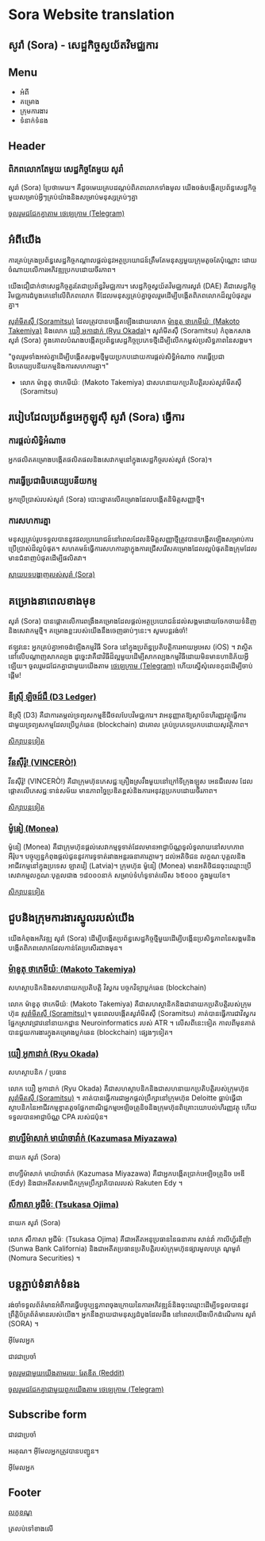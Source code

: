 # Sora Website translation

## សូរ៉ា (Sora) - សេដ្ឋកិច្ចស្វយ័តវិមជ្ឈការ

## Menu

- អំពី
- គម្រោង
- ក្រុមការងារ
- ទំនាក់ទំនង

## Header

### ពិភពលោកតែមួយ សេដ្ឋកិច្ចតែមួយ សូរ៉ា

សូរ៉ា (Sora) ប្រែថាមេឃ។ គឺដូចមេឃគ្របដណ្ដប់ពិភពលោកទាំងមូល យើងចង់បង្កើតប្រព័ន្ធសេដ្ឋកិច្ចមួយសម្រាប់អ្វីៗគ្រប់យ៉ាងនិងសម្រាប់មនុស្សគ្រប់ៗគ្នា

[ចូលរួមជជែកគ្នាតាម ថេឡេក្រាម (Telegram)](https://t.me/sora_xor)

## អំពីយើង

ការគ្រប់គ្រងប្រព័ន្ធសេដ្ឋកិច្ចកណ្ដាលផ្ដល់នូវអត្ថប្រយោជន៍ត្រឹមតែមនុស្សមួយក្រុមតូចតែប៉ុណ្ណោះ ដោយចំណាយលើការអភិវឌ្ឍប្រកបដោយចីរភាព។

យើងជឿជាក់ថាសេដ្ឋកិច្ចគួរតែជាប្រព័ន្ធវិមជ្ឈការ។ សេដ្ឋកិច្ចស្វយ័តវិមជ្ឈការសូរ៉ា (DAE) គឺជាសេដ្ឋកិច្ចវិមជ្ឈការដំបូងគេនៅលើពិភពលោក ទីដែលមនុស្សគ្រប់គ្នាចូលរួមដើម្បីបង្កើតពិភពលោកដ៏ល្អបំផុតរួមគ្នា។

[សូរ៉ាមីតស៊ឹ (Soramitsu)](https://soramitsu.co.jp/) ដែលត្រូវបានបង្កើតឡើងដោយលោក [ម៉ាខូតុ ថាកេមីយ៉ៈ (Makoto Takemiya)](https://www.linkedin.com/in/makoto-takemiya/) និងលោក [យឿ អូកាដាក់ (Ryu Okada)](https://www.linkedin.com/in/ryu-okada-69080628/)។​ សូរ៉ាមីតស៊ឹ (Soramitsu) កំពុងកសាងសូរ៉ា (Sora) ក្នុងគោលបំណងបង្កើតប្រព័ន្ធសេដ្ឋកិច្ចប្រភេទថ្មីដើម្បីលើកកម្ពស់ប្រសិទ្ធភាពនៃសង្គម។

"ចូលរួមទាំងអស់គ្នាដើម្បីបង្កើតសង្គមថ្មីមួយប្រកបដោយការផ្ដល់សិទ្ធិអំណាច ការធ្វើប្រជាធិបតេយ្យបនីយកម្មនិងការសហការគ្នា។"

- លោក ម៉ាខូតុ ថាកេមីយ៉ៈ (Makoto Takemiya) ជាសហនាយកប្រតិបត្តិរបស់សូរ៉ាមីតស៊ឹ (Soramitsu) 

## របៀបដែលប្រព័ន្ធអេកូឡូសុី សូរ៉ា (Sora) ធ្វើការ

### ការផ្ដល់សិទ្ធិអំណាច

អ្នកផលិតគម្រោងបង្កើតផលិតផលនិងសេវាកម្មនៅក្នុងសេដ្ឋកិច្ចរបស់សូរ៉ា (Sora)។

### ការធ្វើប្រជាធិបតេយ្យបនីយកម្ម

អ្នកប្រើប្រាស់របស់សូរ៉ា (Sora) បោះឆ្នោតលើគម្រោងដែលបង្កើតនិមិត្តសញ្ញាថ្មី។

### ការសហការគ្នា

មនុស្សគ្រប់រូបទទួលបាននូវផលប្រយោជន៍នៅពេលដែលនិមិត្តសញ្ញាថ្មីត្រូវបានបង្កើតឡើងសម្រាប់ការប្រើប្រាស់ដ៏ល្អបំផុត។ សហគមន៍ធ្វើការសហការគ្នាក្នុងការជ្រើសរើសគម្រោងដែលល្អបំផុតនិងក្រុមដែលមានជំនាញបំផុតដើម្បីផលិតវា។

[ស្លាយបទបង្ហាញរបស់សូរ៉ា (Sora)](https://sora.org/slides)

## គម្រោងនាពេលខាងមុខ

សូរ៉ា (Sora) បានផ្ដោតលើការពង្រឹងគម្រោងដែលផ្ដល់អត្ថប្រយោជន៍ដល់សង្គមដោយចែកចាយទំនិញនិងសេវាកម្មថ្មី។ គម្រោងខ្លះរបស់យើងនឹងចេញឆាប់ៗនេះ។ សូមបន្តរង់ចាំ!

ឥឡូវនេះ អ្នកគ្រប់គ្នាអាចដំឡើងកម្មវិធី Sora នៅក្នុងប្រព័ន្ធប្រតិបត្តិការអាយអូអេស (iOS) ។ វាស្ថិតនៅលើបណ្ដាញសាកល្បង ដូច្នេះវាគឺជាវិធីដ៏ល្អមួយដើម្បីសាកល្បងកម្មវិធីដោយមិនមានហានិភ័យអ្វីឡើយ។ ចូលរួមជជែកគ្នាជាមួយយើងតាម [ថេឡេក្រាម (Telegram)](https://t.me/sora_xor) ហើយស្នើសុំលេខកូដដើម្បីចាប់ផ្តើម!

### [ឌីស្រ៊ី ឡិចដ៍ជឺ (D3 Ledger)](https://d3ledger.com/)

ឌីស្រ៊ី (D3) គឺជាការតម្កល់ទ្រព្យសកម្មឌីជីថលបែបវិមជ្ឈការ។ វាអនុញ្ញាតឱ្យស្ថាប័នហិរញ្ញវត្ថុធ្វើការជាមួយទ្រព្យសកម្មដែលប្រើប្លក់ឆេន (blockchain) ជាគោល គ្រប់ប្រភេទប្រកបដោយសុវត្ថិភាព។

[សិក្សាបន្តទៀត](https://d3ledger.com/)

### [វីនស៊ឺរ៉ូ! (VINCERÒ!)](https://www.vincero.life/)

វីនស៊ឺរ៉ូ! (VINCERÒ!) គឺជាក្រុមហ៊ុនភេសជ្ជៈគ្រឿងស្រវឹងមួយនៅក្រៅទីក្រុងឡូស អេនជឺលេស ដែលផ្ដោតលើភេសជ្ជៈទាន់សម័យ មានភាពច្នៃប្រឌិតខ្ពស់និងការអនុវត្តប្រកបដោយចីរភាព។

[សិក្សាបន្តទៀត](https://www.vincero.life/)

### [ម៉ូនៀ (Monea)](http://www.monea.me/lv-en/home/)

ម៉ូនៀ (Monea) គឺជាក្រុមហ៊ុនផ្ដល់សេវាកម្មទូទាត់ដែលមានអាជ្ញាប័ណ្ណទូលំទូលាយនៅសហភាពអឺរ៉ុប។ បច្ចុប្បន្នកំពុងផ្ដល់ជូននូវការទូទាត់រវាងអន្តរធនាគារភ្លាមៗ ដល់អតិថិជន លក្ខណៈបុគ្គលនិងអាជីវកម្មនៅក្នុងប្រទេស ឡាតវៀ (Latvia)។ ក្រុមហ៊ុន ម៉ូនៀ (Monea) មានអតិថិជនចុះឈ្មោះប្រើសេវាកម្មលក្ខណៈបុគ្គលជាង ១៨០០០នាក់ សម្រាប់ទំហំទូទាត់លើស ៦៥០០០ ក្នុងមួយខែ។

[សិក្សាបន្តទៀត](http://www.monea.me/lv-en/home/)

## ជួបនិងក្រុមការងារស្នូលរបស់យើង

យើងកំពុងអភិវឌ្ឍ សូរ៉ា (Sora) ដើម្បីបង្កើតប្រព័ន្ធសេដ្ឋកិច្ចថ្មីមួយដើម្បីបង្កើនប្រសិទ្ធភាពនៃសង្គមនិងបង្កើតពិភពលោកដែលកាន់តែប្រសើរជាងមុន។

### [ម៉ាខូតុ ថាកេមីយ៉ៈ (Makoto Takemiya)](https://www.linkedin.com/in/makoto-takemiya/)

សហស្ថាបនិកនិងសហនាយកប្រតិបត្តិ
វិស្វករ បច្ចកវិទ្យាប្លក់ឆេន (blockchain)

លោក ម៉ាខូតុ ថាកេមីយ៉ៈ (Makoto Takemiya) គឺជាសហស្ថានិកនិងជានាយកប្រតិបត្តិរបស់ក្រុមហ៊ុន [សូរ៉ាមីតស៊ឹ (Soramitsu)](https://soramitsu.co.jp/)។ មុនពេលបង្កើតសូរ៉ាមីតស៊ឹ (Soramitsu) គាត់បានធ្វើការជាវិស្វករផ្នែកស្រាវជ្រាវនៅនាយកដ្ឋាន Neuroinformatics របស់ ATR ។ លើសពីនេះទៀត កាលពីមុនគាត់បានជួយការងារក្នុងគម្រោងប្លក់ឆេន (blockchain) ផ្សេងៗទៀត។

### [យឿ អូកាដាក់ (Ryu Okada)](https://www.linkedin.com/in/ryu-okada-69080628/)

សហស្ថាបនិក / ប្រធាន

លោក យឿ អូកាដាក់ (Ryu Okada) គឺជាសហស្ថាបនិកនិងជាសហនាយកប្រតិបត្តិរបស់ក្រុមហ៊ុន [សូរ៉ាមីតស៊ឹ (Soramitsu)](https://soramitsu.co.jp/) ។ គាត់បានធ្វើការជាអ្នកផ្ដល់ប្រឹក្សានៅក្រុមហ៊ុន Deloitte ធ្លា​ប់ធ្វើជាស្ថាបនិកនៃអាជីវកម្មខ្នាតតូចផ្នែកពាណិជ្ជកម្មអេឡិចត្រូនិចនិងក្រុមហ៊ុនពិគ្រោះយោបល់ហិរញ្ញវត្ថុ ហើយទទួលបានអាជ្ញាប័ណ្ណ CPA របស់ជប៉ុន។

### [ខាហ្សឹម៉ាសាក់ មាយ៉ាចាវ៉ាក់ (Kazumasa Miyazawa)](https://www.linkedin.com/in/kazumasa-miyazawa-52955564/)

នាយក សូរ៉ា (Sora)

ខាហ្សឹម៉ាសាក់ មាយ៉ាចាវ៉ាក់ (Kazumasa Miyazawa) គឺជាអ្នកបង្កើតប្រាក់អេឡិចត្រូនិច អេឌី (Edy) និងជាអតីតសមាជិកក្រុមប្រឹក្សាភិបាលរបស់ Rakuten Edy ។

### [សឹកាសា អូជីម៉ៈ (Tsukasa Ojima)](https://www.linkedin.com/in/tsukasa-ojima-309b1b90/)

នាយក សូរ៉ា (Sora)

លោក សឹកាសា អូជីម៉ៈ (Tsukasa Ojima) គឺជាអតីតអនុប្រធាននៃធនាគារ សាន់វ៉ា កាលីហ្វ័រនីញ៉ា (Sunwa Bank California) និងជាអតីតប្រធានប្រតិបត្តិរបស់ក្រុមហ៊ុនផ្សារមូលបត្រ ណូមូរ៉ា (Nomura Securities) ។

## បន្តភ្ជាប់ទំនាក់ទំនង

រង់ចាំទទួលព័ត៌មានអំពីការធ្វើបច្ចុប្បន្នភាពចុងក្រោយនៃការអភិវឌ្ឍន៍និងចុះឈ្មោះដើម្បីទទួលបាននូវព្រឹត្តិប័ត្រព័ត៌មានរបស់យើង។ អ្នកនឹងក្លាយជាមនុស្សដំបូងដែលដឹង នៅពេលយើងបើកដំណើរការ សូរ៉ា (SORA) ។

អ៊ីមែលអ្នក

ជាវជាប្រចាំ

[ចូលរួមជាមួយយើងតាមរយៈ រែតឌីត (Reddit)](https://reddit.com/r/SORA)

[ចូលរួមជជែកគ្នាជាមួយពួកយើងតាម ថេឡេក្រាម (Telegram)](https://t.me/sora_xor)

## Subscribe form

ជាវជាប្រចាំ

អរគុណ។ អ៊ីមែលអ្នកត្រូវបានបញ្ជូន។

អ៊ីមែលអ្នក

## Footer

[លក្ខខណ្ឌ](https://sora.org/terms)

ត្រលប់ទៅខាងលើ
